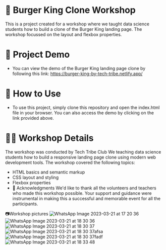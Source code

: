 
 
 # 🍔 Burger King Clone Workshop
This is a project created for a workshop where we taught data science students how to build a clone of the Burger King landing page. The workshop focussed on the layout and flexbox properties.

# 🚀 Project Demo
- You can view the demo of the Burger King landing page clone by following this link: https://burger-king-by-tech-tribe.netlify.app/

# 📖 How to Use
- To use this project, simply clone this repository and open the index.html file in your browser. You can also access the demo by clicking on the link provided above.

# 👨‍🏫 Workshop Details
The workshop was conducted by Tech Tribe Club We teaching data science students how to build a responsive landing page clone using modern web development tools. The workshop covered the following topics:

- HTML basics and semantic markup
- CSS layout and styling
- Flexbox properties
- 👏 Acknowledgments
We'd like to thank all the volunteers and teachers who made this workshop possible. Your support and guidance were instrumental in making this a successful and memorable event for all the participants.

📷Workshop pictures
![WhatsApp Image 2023-03-21 at 17 20 36](https://user-images.githubusercontent.com/96219910/226614590-8fcda58e-d2be-487f-90dc-2e0ed7f03311.jpg)
![WhatsApp Image 2023-03-21 at 18 30 36](https://user-images.githubusercontent.com/96219910/226614598-1e1b70c1-9661-4f05-9380-7ba65849b7e8.jpg)
![WhatsApp Image 2023-03-21 at 18 30 37](https://user-images.githubusercontent.com/96219910/226614602-03beca89-cdaf-4208-bbd9-488717497d59.jpg)
![WhatsApp Image 2023-03-21 at 18 30 37afsa](https://user-images.githubusercontent.com/96219910/226614608-64788efb-016f-4b01-b487-ff6ec3d85b83.jpg)
![WhatsApp Image 2023-03-21 at 18 30 37fadf](https://user-images.githubusercontent.com/96219910/226614619-28e090a0-d568-4aff-b38d-40c2c81b1e27.jpg)
![WhatsApp Image 2023-03-21 at 18 33 48](https://user-images.githubusercontent.com/96219910/226614629-18468c55-b887-4c8c-ac87-8e3cbd7ae4f3.jpg)
